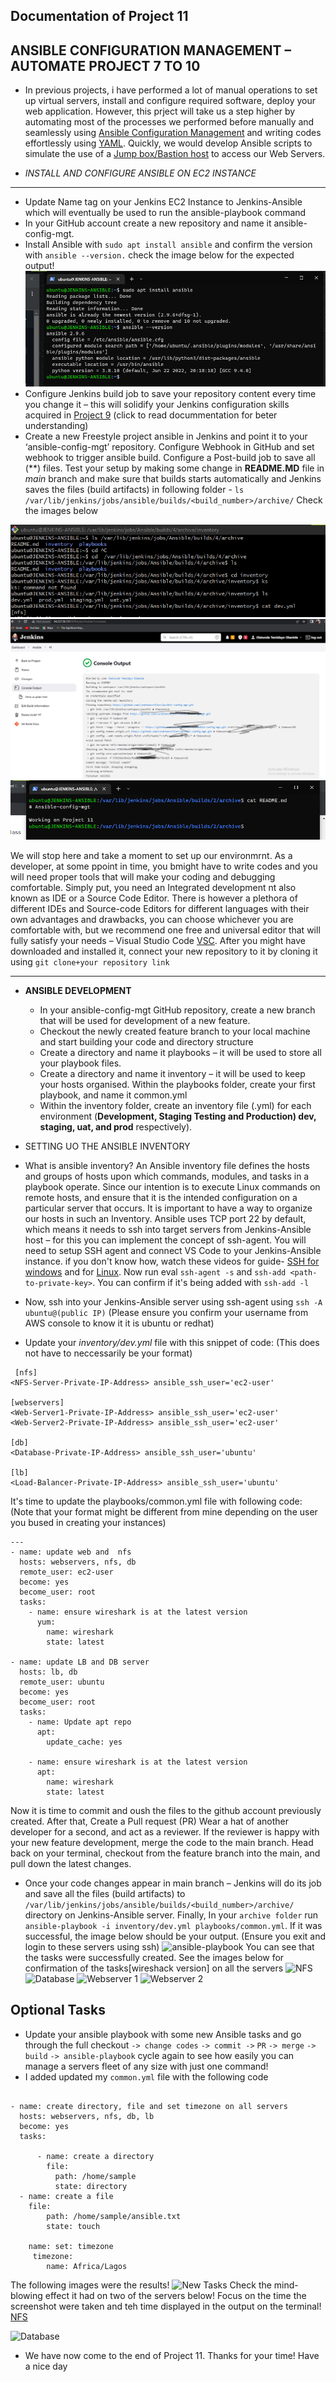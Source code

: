 ## Documentation of Project 11
**ANSIBLE CONFIGURATION MANAGEMENT – AUTOMATE PROJECT 7 TO 10**
- 
- In previous projects, i have  performed a lot of manual operations to set up virtual servers, install and configure required software, deploy your web application. However, this prject will take us a step higher by automating most of the processes we performed before manually and seamlessly using [Ansible Configuration Management](https://www.redhat.com/en/topics/automation/what-is-configuration-management#:~:text=Configuration%20management%20is%20a%20process,in%20a%20desired%2C%20consistent%20state.&text=Managing%20IT%20system%20configurations%20involves,building%20and%20maintaining%20those%20systems.) and writing codes effortlessly using [YAML](https://en.wikipedia.org/wiki/YAML). Quickly, we would develop Ansible scripts to simulate the use of a [Jump box/Bastion host](https://en.wikipedia.org/wiki/Bastion_host) to access our Web Servers.

- *INSTALL AND CONFIGURE ANSIBLE ON EC2 INSTANCE*
- - - 
- Update Name tag on your Jenkins EC2 Instance to Jenkins-Ansible which will eventually be used to run the ansible-playbook command
- In your GitHub account create a new repository and name it ansible-config-mgt.
- Install Ansible with `sudo apt install ansible` and confirm the version with `ansible --version.` check the image below for the expected output! ![ansible output](./images/Installation%20if%20ansible%20and%20status%20confirmation.png)
- Configure Jenkins build job to save your repository content every time you change it – this will solidify your Jenkins configuration skills acquired in [Project 9](https://github.com/Lordchancellorr/project-9) (click to read docummentation for beter understanding)
- Create a new Freestyle project ansible in Jenkins and point it to your ‘ansible-config-mgt’ repository. Configure Webhook in GitHub and set webhook to trigger ansible build. Configure a Post-build job to save all (**) files. 
Test your setup by making some change in **README.MD** file in *main* branch and make sure that builds starts automatically and Jenkins saves the files (build artifacts) in following folder - `ls /var/lib/jenkins/jobs/ansible/builds/<build_number>/archive/` Check the images below

![Successful pull](./images/Successful%20pull.png)  ![Console Output](./images/Console%20Output.png) ![Confirmation of the builds](./images/Changes%20made%20on%20Github.png)
 
We will stop here and take a moment to set up our environmrnt. As a developer, at some ppoint in time, you bmight have to write codes and you will need  proper tools that will make your coding and debugging comfortable. Simply put, you need an Integrated development nt also known as IDE or a Source Code Editor. There is however a plethora of different IDEs and Source-code Editors for different languages with their own advantages and drawbacks, you can choose whichever you are comfortable with, but we recommend one free and universal editor that will fully satisfy your needs – Visual Studio Code [VSC](https://code.visualstudio.com/download). After you might have downloaded and installed it, connect your new repository to it by cloning it using `git clone+your repository link`

-----------------------------------

- **ANSIBLE DEVELOPMENT**

  - In your ansible-config-mgt GitHub repository, create a new branch that will be used for development of a new feature.
  - Checkout the newly created feature branch to your local machine and start building your code and directory structure
  - Create a directory and name it playbooks – it will be used to store all your playbook files.
  - Create a directory and name it inventory – it will be used to keep your hosts organised. Within the playbooks folder, create your first playbook, and name it common.yml
  - Within the inventory folder, create an inventory file (.yml) for each environment (**Development, Staging Testing and Production) dev, staging, uat, and prod** respectively).

- SETTING UO THE ANSIBLE INVENTORY
- What is ansible inventory? An Ansible inventory file defines the hosts and groups of hosts upon which commands, modules, and tasks in a playbook operate. Since our intention is to execute Linux commands on remote hosts, and ensure that it is the intended configuration on a particular server that occurs. It is important to have a way to organize our hosts in such an Inventory. Ansible uses TCP port 22 by default, which means it needs to ssh into target servers from Jenkins-Ansible host – for this you can implement the concept of ssh-agent. You will need to setup SSH agent and connect VS Code to your Jenkins-Ansible instance. if you don't know how, watch these videos for guide- [SSH for windows](https://youtu.be/OplGrY74qog) and for [Linux](https://youtu.be/OplGrY74qog). Now run eval `ssh-agent -s` and `ssh-add <path-to-private-key>`. You can confirm if it's being added with `ssh-add -l`
- Now, ssh into your Jenkins-Ansible server using ssh-agent using `ssh -A ubuntu@(public IP)` (Please ensure you confirm your username from AWS console to know it it is ubuntu or redhat)
- Update your *inventory/dev.yml* file with this snippet of code: (This does not have to neccessarily be your format)
```
 [nfs]
<NFS-Server-Private-IP-Address> ansible_ssh_user='ec2-user'

[webservers]
<Web-Server1-Private-IP-Address> ansible_ssh_user='ec2-user'
<Web-Server2-Private-IP-Address> ansible_ssh_user='ec2-user'

[db]
<Database-Private-IP-Address> ansible_ssh_user='ubuntu' 

[lb]
<Load-Balancer-Private-IP-Address> ansible_ssh_user='ubuntu'
````
It's time to update the playbooks/common.yml file with following code: (Note that your format might be different from mine depending on the user you bused in creating your instances)
```
---
- name: update web and  nfs 
  hosts: webservers, nfs, db
  remote_user: ec2-user
  become: yes
  become_user: root
  tasks:
    - name: ensure wireshark is at the latest version
      yum:
        name: wireshark
        state: latest

- name: update LB and DB server
  hosts: lb, db
  remote_user: ubuntu
  become: yes
  become_user: root
  tasks:
    - name: Update apt repo
      apt: 
        update_cache: yes

    - name: ensure wireshark is at the latest version
      apt:
        name: wireshark
        state: latest
```
Now it is time to commit and oush the files to the github account previously created. After that, Create a Pull request (PR)
Wear a hat of another developer for a second, and act as a reviewer.
If the reviewer is happy with your new feature development, merge the code to the main branch.
Head back on your terminal, checkout from the feature branch into the main, and pull down the latest changes.
- Once your code changes appear in main branch – Jenkins will do its job and save all the files (build artifacts) to `/var/lib/jenkins/jobs/ansible/builds/<build_number>/archive/` directory on Jenkins-Ansible server. Finally, In your `archive folder` run `ansible-playbook -i inventory/dev.yml playbooks/common.yml`. If it was successful, the image below should be your output. (Ensure you exit and login to these servers using ssh) ![ansible-playbook](./images/ansible-playbook%20command.png)
You can see that the tasks were successfully created. See the images below for confirmation of the tasks[wireshack version] on all the servers
![NFS](./images/wireshark%20version%20on%20nfs.png) ![Database](./images/wireshark%20version%20on%20Database.png) ![Webserver 1](./images/wireshark%20version%20on%20web1.png) ![Webserver 2](./images/wireshark%20version%20on%20web2.png)
## Optional Tasks

- Update your ansible playbook with some new Ansible tasks and go through the full checkout `-> change codes` `-> commit ->` `PR` `-> merge` `-> build` `-> ansible-playbook` cycle again to see how easily you can manage a servers fleet of any size with just one command!
- I added updated my `common.yml` file with the following code
```

- name: create directory, file and set timezone on all servers
  hosts: webservers, nfs, db, lb
  become: yes
  tasks:

      - name: create a directory
        file:
          path: /home/sample
          state: directory
  - name: create a file
    file:
        path: /home/sample/ansible.txt
        state: touch

    name: set: timezone
     timezone:
        name: Africa/Lagos
```
The following images were the results! 
![New Tasks](./images/Added%20tasks%20successfully%20created.PNG)
Check the mind-blowing effect it had on two of the servers below! Focus on the time the screenshot were taken and teh time displayed in the output on the terminal!
[NFS](./images/NFS%20tasks%20confirmation.PNG)

![Database](./images/Database%20tasks%20confirmation.PNG)

- We have now come to the end of Project 11. Thanks for your time! Have a nice day